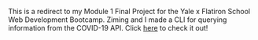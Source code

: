 This is a redirect to my Module 1 Final Project for the Yale x Flatiron School Web Development Bootcamp. Ziming and I made a CLI for querying information from the COVID-19 API. Click [here](https://github.com/MaoZiming/ruby-project-guidelines-yale-web-yss-052520) to check it out!
